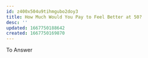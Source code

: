 ```yaml
---
id: z400x504u9tihmgubo2doy3
title: How Much Would You Pay to Feel Better at 50?
desc: ''
updated: 1667750188642
created: 1667750169870
---
```


To Answer
